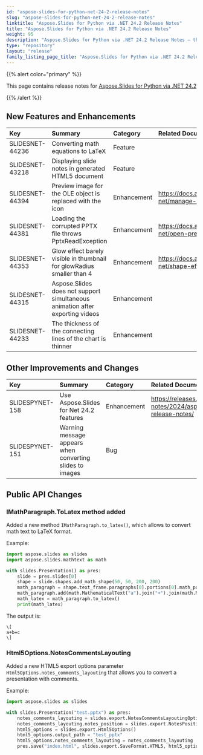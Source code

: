 ```yaml
---
id: "aspose-slides-for-python-net-24-2-release-notes"
slug: "aspose-slides-for-python-net-24-2-release-notes"
linktitle: "Aspose.Slides for Python via .NET 24.2 Release Notes"
title: "Aspose.Slides for Python via .NET 24.2 Release Notes"
weight: 95
description: "Aspose.Slides for Python via .NET 24.2 Release Notes – the latest updates and fixes."
type: "repository"
layout: "release"
family_listing_page_title: "Aspose.Slides for Python via .NET 24.2 Release Notes"
---
```


{{% alert color="primary" %}} 

This page contains release notes for [Aspose.Slides for Python via .NET 24.2](https://pypi.org/project/Aspose.Slides/24.2/)

{{% /alert %}} 

## New Features and Enhancements
|**Key**|**Summary**|**Category**|**Related Documentation**|
| :- | :- | :- | :- |
|SLIDESNET-44236|Converting math equations to LaTeX|Feature| |
|SLIDESNET-43218|Displaying slide notes in generated HTML5 document|Feature| |
|SLIDESNET-44394|Preview image for the OLE object is replaced with the icon|Enhancement|<https://docs.aspose.com/slides/python-net/manage-ole/>|
|SLIDESNET-44381|Loading the corrupted PPTX file throws PptxReadException|Enhancement|<https://docs.aspose.com/slides/python-net/open-presentation/>|
|SLIDESNET-44353|Glow effect barely visible in thumbnail for glowRadius smaller than 4|Enhancement|<https://docs.aspose.com/slides/python-net/shape-effect/#apply-glow-effect>|
|SLIDESNET-44315|Aspose.Slides does not support simultaneous animation after exporting videos|Enhancement| |
|SLIDESNET-44233|The thickness of the connecting lines of the chart is thinner|Enhancement| |

## Other Improvements and Changes
|**Key**|**Summary**|**Category**|**Related Documentation**|
| :- | :- | :- | :- |
|SLIDESPYNET-158|Use Aspose.Slides for Net 24.2 features|Enhancement|<https://releases.aspose.com/slides/net/release-notes/2024/aspose-slides-for-net-24-2-release-notes/>|
|SLIDESPYNET-151|Warning message appears when converting slides to images|Bug| |

## Public API Changes

### IMathParagraph.ToLatex method added

Added a new method `IMathParagraph.to_latex()`, which allows to convert math text to LaTeX format.

Example:

```python
import aspose.slides as slides
import aspose.slides.mathtext as math

with slides.Presentation() as pres:
    slide = pres.slides[0]
    shape = slide.shapes.add_math_shape(50, 50, 200, 200)
    math_paragraph = shape.text_frame.paragraphs[0].portions[0].math_paragraph
    math_paragraph.add(math.MathematicalText("a").join("+").join(math.MathematicalText("b").join("=").join(math.MathematicalText("c"))))
    math_latex = math_paragraph.to_latex()
    print(math_latex)
```

The output is:

```
\[
a+b=c
\]
```

### Html5Options.NotesCommentsLayouting

Added a new HTML5 export options parameter `Html5Options.notes_comments_layouting` that allows you to convert a presentation with comments.

Example:

```python
import aspose.slides as slides

with slides.Presentation("test.pptx") as pres:
    notes_comments_layouting = slides.export.NotesCommentsLayoutingOptions()
    notes_comments_layouting.notes_position = slides.export.NotesPositions.BOTTOM_TRUNCATED
    html5_options = slides.export.Html5Options()
    html5_options.output_path = "test_pptx"
    html5_options.notes_comments_layouting = notes_comments_layouting
    pres.save("index.html", slides.export.SaveFormat.HTML5, html5_options)
```
